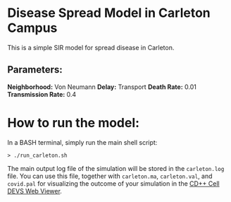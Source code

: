 # Disease Spread Model in Carleton Campus

This is a simple SIR model for spread disease in Carleton.

## Parameters:

**Neighborhood:** Von Neumann 
**Delay:** Transport
**Death Rate:** 0.01
**Transmission Rate:** 0.4

# How to run the model:
In a BASH terminal, simply run the main shell script:
```shell
> ./run_carleton.sh
```
The main output log file of the simulation will be stored in the `carleton.log` file. You can use this file, together with `carleton.ma`, `carleton.val`, and `covid.pal` for visualizing the outcome of your simulation in the [CD++ Cell DEVS Web Viewer](https://omarhesham.com/arslab/webviewer/).

